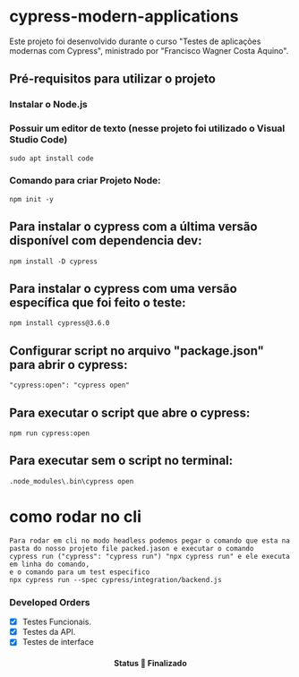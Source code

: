 # cypress-modern-applications

Este projeto foi desenvolvido durante o curso "Testes de aplicações modernas com Cypress", ministrado por "Francisco Wagner Costa Aquino".

## Pré-requisitos para utilizar o projeto
### Instalar o Node.js
### Possuir um editor de texto (nesse projeto foi utilizado o Visual Studio Code)
```
sudo apt install code
```

### Comando para criar Projeto Node:
    npm init -y

## Para instalar o cypress com a última versão disponível com dependencia dev:
    npm install -D cypress

## Para instalar o cypress com uma versão específica que foi feito o teste:
    npm install cypress@3.6.0

## Configurar script no arquivo "package.json" para abrir o cypress:
    "cypress:open": "cypress open"

## Para executar o script que abre o cypress:
    npm run cypress:open

## Para executar sem o script no terminal:
    .node_modules\.bin\cypress open


 # como rodar no cli
```
Para rodar em cli no modo headless podemos pegar o comando que esta na pasta do nosso projeto file packed.jason e executar o comando 
cypress run ("cypress": "cypress run") "npx cypress run" e ele executa em linha do comando, 
e o comando para um test especifico 
npx cypress run --spec cypress/integration/backend.js

```



### Developed Orders

- [x] Testes Funcionais.
- [x] Testes da API.
- [x] Testes de interface

<h4 align="center"> 
	 Status 🚀 Finalizado 
</h4>




